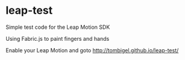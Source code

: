 leap-test
=========

Simple test code for the Leap Motion SDK

Using Fabric.js to paint fingers and hands

Enable your Leap Motion and goto http://tombigel.github.io/leap-test/
